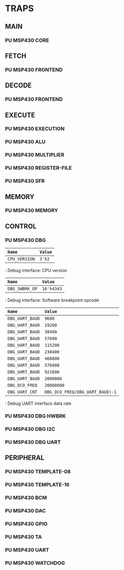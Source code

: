 # TRAPS

## MAIN

### PU MSP430 CORE

## FETCH

### PU MSP430 FRONTEND

## DECODE

### PU MSP430 FRONTEND

## EXECUTE

### PU MSP430 EXECUTION
### PU MSP430 ALU
### PU MSP430 MULTIPLIER
### PU MSP430 REGISTER-FILE
### PU MSP430 SFR

## MEMORY

### PU MSP430 MEMORY

## CONTROL

### PU MSP430 DBG

| `Name`          | `Value`                         |
| :-------------- | :------------------------------ |
`CPU_VERSION`     | `3'h2`                          |

: Debug interface: CPU version

| `Name`          | `Value`                         |
| :-------------- | :------------------------------ |
| `DBG_SWBRK_OP`  | `16'h4343`                      |

: Debug interface: Software breakpoint opcode

| `Name`          | `Value`                         |
| :-------------- | :------------------------------ |
| `DBG_UART_BAUD` | `9600`                          |
| `DBG_UART_BAUD` | `19200`                         |
| `DBG_UART_BAUD` | `38400`                         |
| `DBG_UART_BAUD` | `57600`                         |
| `DBG_UART_BAUD` | `115200`                        |
| `DBG_UART_BAUD` | `230400`                        |
| `DBG_UART_BAUD` | `460800`                        |
| `DBG_UART_BAUD` | `576000`                        |
| `DBG_UART_BAUD` | `921600`                        |
| `DBG_UART_BAUD` | `2000000`                       |
| `DBG_DCO_FREQ`  | `20000000`                      |
| `DBG_UART_CNT`  | `DBG_DCO_FREQ/DBG_UART_BAUD)-1` |

: Debug UART interface data rate

### PU MSP430 DBG HWBRK
### PU MSP430 DBG I2C
### PU MSP430 DBG UART

## PERIPHERAL

### PU MSP430 TEMPLATE-08
### PU MSP430 TEMPLATE-16
### PU MSP430 BCM
### PU MSP430 DAC
### PU MSP430 GPIO
### PU MSP430 TA
### PU MSP430 UART
### PU MSP430 WATCHDOG
